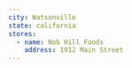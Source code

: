 ```yaml
---
city: Watsonville
state: california
stores:
  - name: Nob Hill Foods
    address: 1912 Main Street
---
```

